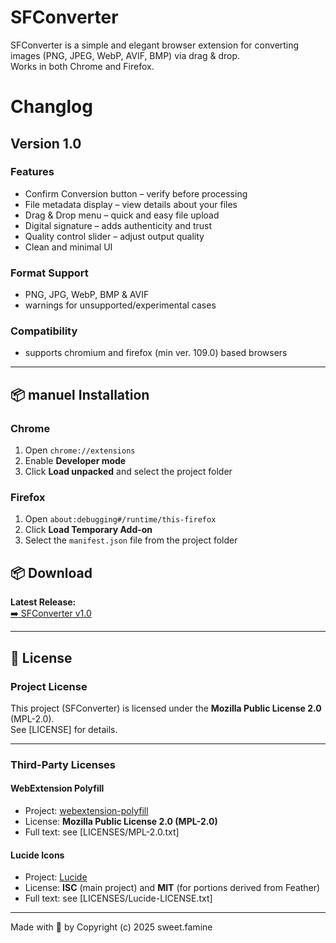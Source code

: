 # SFConverter
SFConverter is a simple and elegant browser extension for converting images
(PNG, JPEG, WebP, AVIF, BMP) via drag & drop.  
Works in both Chrome and Firefox.

# Changlog    
## Version 1.0
### Features
- Confirm Conversion button – verify before processing
- File metadata display – view details about your files
- Drag & Drop menu – quick and easy file upload
- Digital signature – adds authenticity and trust
- Quality control slider – adjust output quality
- Clean and minimal UI

### Format Support
- PNG, JPG, WebP, BMP & AVIF
- warnings for unsupported/experimental cases

### Compatibility
- supports chromium and firefox (min ver. 109.0) based browsers

---

## 📦 manuel Installation
### Chrome
1. Open `chrome://extensions`
2. Enable **Developer mode**
3. Click **Load unpacked** and select the project folder

### Firefox
1. Open `about:debugging#/runtime/this-firefox`
2. Click **Load Temporary Add-on**
3. Select the `manifest.json` file from the project folder

## 📦 Download
**Latest Release:**  
[➡️ SFConverter v1.0](https://github.com/sweetfamine/SFConverter/releases/latest)

---

## 📜 License

### Project License
This project (SFConverter) is licensed under the **Mozilla Public License 2.0** (MPL-2.0).  
See [LICENSE] for details.

---

### Third-Party Licenses

#### WebExtension Polyfill
- Project: [webextension-polyfill](https://github.com/mozilla/webextension-polyfill)  
- License: **Mozilla Public License 2.0 (MPL-2.0)**  
- Full text: see [LICENSES/MPL-2.0.txt]

#### Lucide Icons
- Project: [Lucide](https://lucide.dev)  
- License: **ISC** (main project) and **MIT** (for portions derived from Feather)  
- Full text: see [LICENSES/Lucide-LICENSE.txt]

---

Made with 🍣 by Copyright (c) 2025 sweet.famine